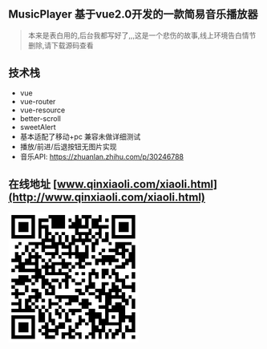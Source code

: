 ## MusicPlayer 基于vue2.0开发的一款简易音乐播放器

> 本来是表白用的,后台我都写好了,,,这是一个悲伤的故事,线上环境告白情节删除,请下载源码查看

## 技术栈
* vue
* vue-router
* vue-resource
* better-scroll
* sweetAlert
* 基本适配了移动+pc 兼容未做详细测试
* 播放/前进/后退按钮无图片实现
* 音乐API: https://zhuanlan.zhihu.com/p/30246788

## 在线地址 [www.qinxiaoli.com/xiaoli.html](http://www.qinxiaoli.com/xiaoli.html)
![img](./static/image/visit-musicplayer.png)
